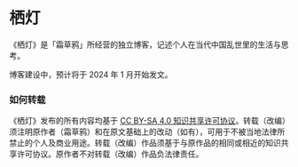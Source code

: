 # 栖灯

《栖灯》是「霜草鸦」所经营的独立博客，记述个人在当代中国乱世里的生活与思考。

博客建设中，预计将于 2024 年 1 月开始发文。

### 如何转载

《栖灯》发布的所有内容均基于 [CC BY-SA 4.0 知识共享许可协议](https://github.com/shuangcaoya/qideng/blob/main/LICENSE.txt)。转载（改编）须注明原作者（霜草鸦）和在原文基础上的改动（如有），可用于不被当地法律所禁止的个人及商业用途。转载（改编）作品须基于与原作品的相同或相近的知识共享许可协议。原作者不对转载（改编）作品负法律责任。
